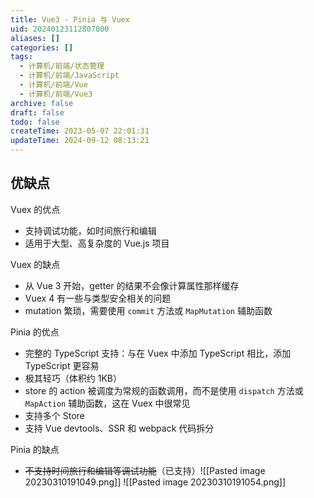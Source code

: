 ```yaml
---
title: Vue3 - Pinia 与 Vuex
uid: 20240123112807000
aliases: []
categories: []
tags:
  - 计算机/前端/状态管理
  - 计算机/前端/JavaScript
  - 计算机/前端/Vue
  - 计算机/前端/Vue3
archive: false
draft: false
todo: false
createTime: 2023-05-07 22:01:31
updateTime: 2024-09-12 08:13:21
---
```


## 优缺点

Vuex 的优点

- 支持调试功能，如时间旅行和编辑
- 适用于大型、高复杂度的 Vue.js 项目

Vuex 的缺点

- 从 Vue 3 开始，getter 的结果不会像计算属性那样缓存
- Vuex 4 有一些与类型安全相关的问题
- mutation 繁琐，需要使用 `commit` 方法或 `MapMutation` 辅助函数

Pinia 的优点

- 完整的 TypeScript 支持：与在 Vuex 中添加 TypeScript 相比，添加 TypeScript 更容易
- 极其轻巧（体积约 1KB）
- store 的 action 被调度为常规的函数调用，而不是使用 `dispatch` 方法或 `MapAction` 辅助函数，这在
  Vuex 中很常见
- 支持多个 Store
- 支持 Vue devtools、SSR 和 webpack 代码拆分

Pinia 的缺点

- ~~不支持时间旅行和编辑等调试功能~~（已支持）![[Pasted image 20230310191049.png]]
  ![[Pasted image 20230310191054.png]]
